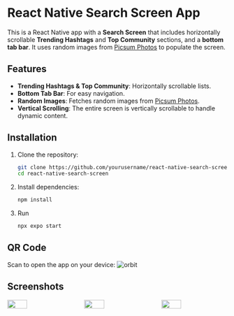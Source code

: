 # React Native Search Screen App

This is a React Native app with a **Search Screen** that includes horizontally scrollable **Trending Hashtags** and **Top Community** sections, and a **bottom tab bar**. It uses random images from [Picsum Photos](https://picsum.photos/) to populate the screen.

## Features

- **Trending Hashtags & Top Community**: Horizontally scrollable lists.
- **Bottom Tab Bar**: For easy navigation.
- **Random Images**: Fetches random images from [Picsum Photos](https://picsum.photos/200).
- **Vertical Scrolling**: The entire screen is vertically scrollable to handle dynamic content.

## Installation

1. Clone the repository:
   ```bash
   git clone https://github.com/yourusername/react-native-search-screen.git
   cd react-native-search-screen
2. Install dependencies:
   ```bash
   npm install
3. Run
   ```bash
   npx expo start
## QR Code
Scan to open the app on your device:
![orbit](https://github.com/user-attachments/assets/e67b4965-6bb9-4d7f-9caa-6fb17912dd8c)


## Screenshots

<div style="display: flex; justify-content: space-between;">
  <img src="https://github.com/user-attachments/assets/af3ce45e-c56f-4b1b-92ed-ae097c1d92a3" width="30%" />
  <img src="https://github.com/user-attachments/assets/466b6fd4-d648-44d4-a853-eb934d74e200" width="30%" />
  <img src="https://github.com/user-attachments/assets/efb36acc-8394-4a84-9186-6354f0fefbe6" width="30%" />
</div>
